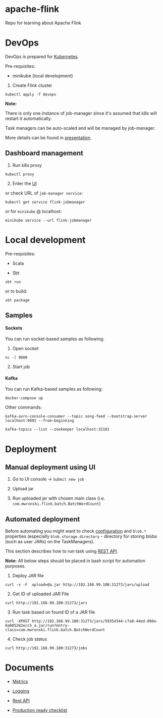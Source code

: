 # apache-flink

Repo for learning about Apache Flink

# DevOps

DevOps is prepared for [Kubernetes](https://ci.apache.org/projects/flink/flink-docs-release-1.3/setup/kubernetes.html).

Pre-requisites:

* minikube (local development)

1) Create Flink cluster

```
kubectl apply -f devops
```

**Note:** 

There is only one instance of job-manager since it's assumed that k8s will restart it automatically.

Task managers can be auto-scaled and will be managed by job-manager.

More details can be found in [presentation](https://www.slideshare.net/dataArtisans/apache-flink-training-deployment-operations).

## Dashboard management

1) Run k8s proxy

```
kubectl proxy
```

2) Enter the [UI](http://localhost:8001/api/v1/proxy/namespaces/default/services/flink-jobmanager:8081/#/overview)

or check URL of `job-manager service`:

```
kubectl get service flink-jobmanager
```

or for `minikube` @ localhost:

```
minikube service --url flink-jobmanager
```

# Local development

Pre-requisites: 

* Scala 

* Sbt

```
sbt run
```

or to build:

```
sbt package
```

## Samples

#### Sockets

You can run socket-based samples as following:

1) Open socket

```
nc -l 9000
```

2) Start job

#### Kafka

You can run Kafka-based samples as following:

```
docker-compose up
```

Other commands:

```
kafka-avro-console-consumer --topic song-feed --bootstrap-server localhost:9092 --from-beginning
```

```
kafka-topics --list --zookeeper localhost:32181
```

# Deployment

## Manual deployment using UI

1) Go to UI console -> `Submit new job`

2) Upload jar

3) Run uploaded jar with chosen main class (i.e. `com.mwronski.flink.batch.BatchWordCount`)

## Automated deployment

Before automating you might want to check [configuration](https://ci.apache.org/projects/flink/flink-docs-release-1.3/setup/config.html) and `blob.*` properties (especially `blob.storage.directory` - directory for storing blobs (such as user JARs) on the TaskManagers).

This section describes how to run task using [REST API](https://ci.apache.org/projects/flink/flink-docs-release-1.3/monitoring/rest_api.html#submitting-programs).

**Note:** All below steps should be placed in bash script for automation purposes.

1) Deploy JAR file

```
curl -v -F  upload=@a.jar http://192.168.99.100:31273/jars/upload
```

2) Get ID of uploaded JAR File

```
curl http://192.168.99.100:31273/jars
```

3) Run task based on found ID of a JAR file

```
curl -XPOST http://192.168.99.100:31273/jars/5935d344-c7a8-44ed-898e-8a005262ecc5_a.jar/run?entry-class=com.mwronski.flink.batch.BatchWordCount
```

4) Check job status

```
curl http://192.168.99.100:31273/jobs
```

# Documents

* [Metrics](https://ci.apache.org/projects/flink/flink-docs-release-1.3/monitoring/metrics.html)

* [Logging](https://ci.apache.org/projects/flink/flink-docs-release-1.3/monitoring/logging.html)

* [Rest API](https://ci.apache.org/projects/flink/flink-docs-release-1.3/monitoring/rest_api.html)

* [Production ready checklist](https://ci.apache.org/projects/flink/flink-docs-release-1.3/ops/production_ready.html)